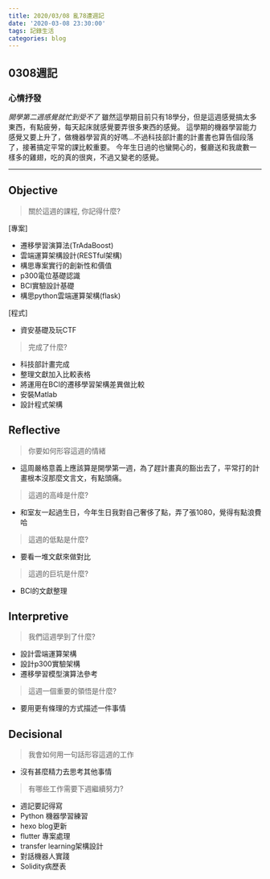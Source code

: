 ```yaml
---
title: 2020/03/08 亂78遭週記
date: '2020-03-08 23:30:00'
tags: 記錄生活
categories: blog
---
```

## **0308週記**

### 心情抒發
*開學第二週感覺就忙到受不了*
雖然這學期目前只有18學分，但是這週感覺搞太多東西，有點疲勞，每天起床就感覺要弄很多東西的感覺。
這學期的機器學習能力感覺又要上升了，做機器學習真的好嗎...不過科技部計畫的計畫書也算告個段落了，接著搞定平常的課比較重要。
今年生日過的也蠻開心的，餐廳送和我歲數一樣多的雞翅，吃的真的很爽，不過又變老的感覺。

---
<!-- more -->
## **Objective**

> 關於這週的課程, 你記得什麼?

[專案]
- 遷移學習演算法(TrAdaBoost)
- 雲端運算架構設計(RESTful架構)
- 構思專案實行的創新性和價值
- p300電位基礎認識
- BCI實驗設計基礎
- 構思python雲端運算架構(flask)

[程式]
- 資安基礎及玩CTF

> 完成了什麼?

- 科技部計畫完成
- 整理文獻加入比較表格
- 將運用在BCI的遷移學習架構差異做比較
- 安裝Matlab
- 設計程式架構

## **Reflective**

> 你要如何形容這週的情緒

* 這周嚴格意義上應該算是開學第一週，為了趕計畫真的豁出去了，平常打的計畫根本沒那麼文言文，有點頭痛。

> 這週的高峰是什麼?

* 和室友一起過生日，今年生日我對自己奢侈了點，弄了張1080，覺得有點浪費哈

> 這週的低點是什麼?

* 要看一堆文獻來做對比

> 這週的巨坑是什麼?

* BCI的文獻整理

## **Interpretive**

> 我們這週學到了什麼?

- 設計雲端運算架構
- 設計p300實驗架構
- 遷移學習模型演算法參考

> 這週一個重要的領悟是什麼?

* 要用更有條理的方式描述一件事情

## **Decisional**

> 我會如何用一句話形容這週的工作

* 沒有甚麼精力去思考其他事情

> 有哪些工作需要下週繼續努力?

- 週記要記得寫
- Python 機器學習練習
- hexo blog更新
- flutter 專案處理
- transfer learning架構設計
- 對話機器人實踐
- Solidity病歷表

